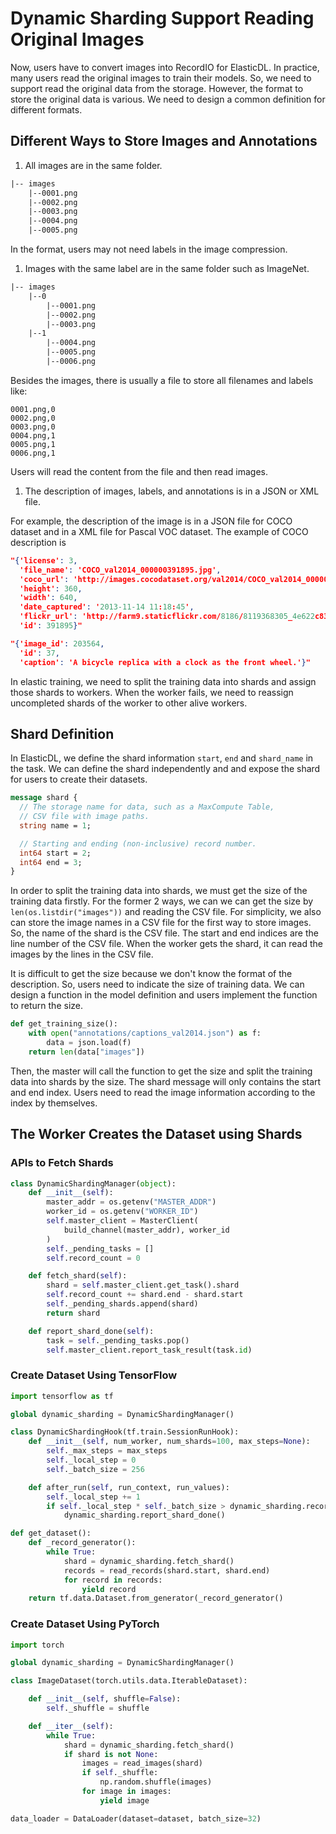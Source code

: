 # Dynamic Sharding Support Reading Original Images

Now, users have to convert images into RecordIO for ElasticDL. In practice,
many users read the original images to train their models. So, we need to
support read the original data from the storage. However, the format to
store the original data is various. We need to design a common definition
for different formats.

## Different Ways to Store Images and Annotations

1. All images are in the same folder.

```txt
|-- images
    |--0001.png
    |--0002.png
    |--0003.png
    |--0004.png
    |--0005.png
```

In the format, users may not need labels in the image compression.

1. Images with the same label are in the same folder such as ImageNet.

```txt
|-- images
    |--0
        |--0001.png
        |--0002.png
        |--0003.png
    |--1
        |--0004.png
        |--0005.png
        |--0006.png
```

Besides the images, there is usually a file to store all filenames and labels like:

```csv
0001.png,0
0002.png,0
0003.png,0
0004.png,1
0005.png,1
0006.png,1
```

Users will read the content from the file and then read images.

1. The description of images, labels, and annotations is in a JSON or XML file.

For example, the description of the image is in a JSON file for COCO dataset 
and in a XML file for Pascal VOC dataset. The example of COCO description is

```json
"{'license': 3,
  'file_name': 'COCO_val2014_000000391895.jpg',
  'coco_url': 'http://images.cocodataset.org/val2014/COCO_val2014_000000391895.jpg',
  'height': 360,
  'width': 640,
  'date_captured': '2013-11-14 11:18:45',
  'flickr_url': 'http://farm9.staticflickr.com/8186/8119368305_4e622c8349_z.jpg',
  'id': 391895}"

```

```json
"{'image_id': 203564,
  'id': 37,
  'caption': 'A bicycle replica with a clock as the front wheel.'}"
```

In elastic training, we need to split the training data into shards and
assign those shards to workers. When the worker fails, we need to
reassign uncompleted shards of the worker to other alive workers.

## Shard Definition

In ElasticDL, we define the shard information `start`, `end` and `shard_name`
in the task. We can define the shard independently and and expose the
shard for users to create their datasets.

```proto
message shard {
  // The storage name for data, such as a MaxCompute Table,
  // CSV file with image paths.
  string name = 1;

  // Starting and ending (non-inclusive) record number.
  int64 start = 2;
  int64 end = 3;
}
```

In order to split the training data into shards, we must get the size of the
training data firstly. For the former 2 ways, we can we can get the size by
`len(os.listdir("images"))` and reading the CSV file. For simplicity, we also
can store the image names in a CSV file for the first way to store images.
So, the name of the shard is the CSV file. The start and end indices are
the line number of the CSV file. When the worker gets the shard, it can read
the images by the lines in the CSV file.

It is difficult to get the size because we don't know the format of the
description. So, users need to indicate the size of training data. We can
design a function in the model definition and users implement the function
to return the size.

```python
def get_training_size():
    with open("annotations/captions_val2014.json") as f:
        data = json.load(f)
    return len(data["images"])
```

Then, the master will call the function to get the size and split the
training data into shards by the size. The shard message will only contains
the start and end index. Users need to read the image information according
to the index by themselves.

## The Worker Creates the Dataset using Shards

### APIs to Fetch Shards

```python
class DynamicShardingManager(object):
    def __init__(self):
        master_addr = os.getenv("MASTER_ADDR")
        worker_id = os.getenv("WORKER_ID")
        self.master_client = MasterClient(
            build_channel(master_addr), worker_id
        )
        self._pending_tasks = []
        self.record_count = 0

    def fetch_shard(self):
        shard = self.master_client.get_task().shard
        self.record_count += shard.end - shard.start
        self._pending_shards.append(shard)
        return shard

    def report_shard_done(self):
        task = self._pending_tasks.pop()
        self.master_client.report_task_result(task.id)
```

### Create Dataset Using TensorFlow

```python
import tensorflow as tf

global dynamic_sharding = DynamicShardingManager()

class DynamicShardingHook(tf.train.SessionRunHook):
    def __init__(self, num_worker, num_shards=100, max_steps=None):
        self._max_steps = max_steps
        self._local_step = 0
        self._batch_size = 256

    def after_run(self, run_context, run_values):
        self._local_step += 1
        if self._local_step * self._batch_size > dynamic_sharding.record_count:
            dynamic_sharding.report_shard_done()

def get_dataset():
    def _record_generator():
        while True:
            shard = dynamic_sharding.fetch_shard()
            records = read_records(shard.start, shard.end)
            for record in records:
                yield record
    return tf.data.Dataset.from_generator(_record_generator()
```

### Create Dataset Using PyTorch

```python
import torch

global dynamic_sharding = DynamicShardingManager()

class ImageDataset(torch.utils.data.IterableDataset):

    def __init__(self, shuffle=False):
        self._shuffle = shuffle

    def __iter__(self):
        while True:
            shard = dynamic_sharding.fetch_shard()
            if shard is not None:
                images = read_images(shard)
                if self._shuffle:
                    np.random.shuffle(images)
                for image in images:
                    yield image

data_loader = DataLoader(dataset=dataset, batch_size=32)
```
